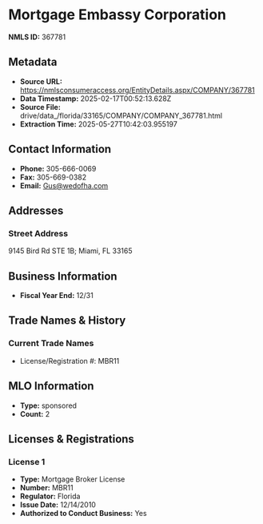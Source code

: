 # Mortgage Embassy Corporation

**NMLS ID:** 367781

## Metadata
- **Source URL:** https://nmlsconsumeraccess.org/EntityDetails.aspx/COMPANY/367781
- **Data Timestamp:** 2025-02-17T00:52:13.628Z
- **Source File:** drive/data_/florida/33165/COMPANY/COMPANY_367781.html
- **Extraction Time:** 2025-05-27T10:42:03.955197

## Contact Information
- **Phone:** 305-666-0069
- **Fax:** 305-669-0382
- **Email:** Gus@wedofha.com

## Addresses
### Street Address
9145 Bird Rd STE 1B; Miami, FL 33165

## Business Information
- **Fiscal Year End:** 12/31

## Trade Names & History
### Current Trade Names
- License/Registration #: MBR11

## MLO Information
- **Type:** sponsored
- **Count:** 2

## Licenses & Registrations

### License 1
- **Type:** Mortgage Broker License
- **Number:** MBR11
- **Regulator:** Florida
- **Issue Date:** 12/14/2010
- **Authorized to Conduct Business:** Yes
